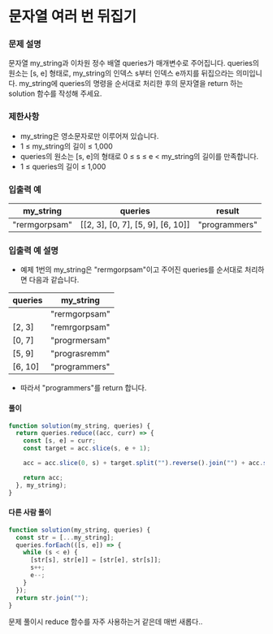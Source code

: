 # 문자열 여러 번 뒤집기

### 문제 설명

문자열 my_string과 이차원 정수 배열 queries가 매개변수로 주어집니다. queries의 원소는 [s, e] 형태로, my_string의 인덱스 s부터 인덱스 e까지를 뒤집으라는 의미입니다. my_string에 queries의 명령을 순서대로 처리한 후의 문자열을 return 하는 solution 함수를 작성해 주세요.

### 제한사항

- my_string은 영소문자로만 이루어져 있습니다.
- 1 ≤ my_string의 길이 ≤ 1,000
- queries의 원소는 [s, e]의 형태로 0 ≤ s ≤ e < my_string의 길이를 만족합니다.
- 1 ≤ queries의 길이 ≤ 1,000

### 입출력 예

| my_string     | queries                           | result        |
| ------------- | --------------------------------- | ------------- |
| "rermgorpsam" | [[2, 3], [0, 7], [5, 9], [6, 10]] | "programmers" |

### 입출력 예 설명

- 예제 1번의 my_string은 "rermgorpsam"이고 주어진 queries를 순서대로 처리하면 다음과 같습니다.

| queries | my_string     |
| ------- | ------------- |
|         | "rermgorpsam" |
| [2, 3]  | "remrgorpsam" |
| [0, 7]  | "progrmersam" |
| [5, 9]  | "prograsremm" |
| [6, 10] | "programmers" |

- 따라서 "programmers"를 return 합니다.

#### 풀이

```javascript
function solution(my_string, queries) {
  return queries.reduce((acc, curr) => {
    const [s, e] = curr;
    const target = acc.slice(s, e + 1);

    acc = acc.slice(0, s) + target.split("").reverse().join("") + acc.slice(e + 1);

    return acc;
  }, my_string);
}
```

#### 다른 사람 풀이

```javascript
function solution(my_string, queries) {
  const str = [...my_string];
  queries.forEach(([s, e]) => {
    while (s < e) {
      [str[s], str[e]] = [str[e], str[s]];
      s++;
      e--;
    }
  });
  return str.join("");
}
```

문제 풀이시 reduce 함수를 자주 사용하는거 같은데 매번 새롭다..
